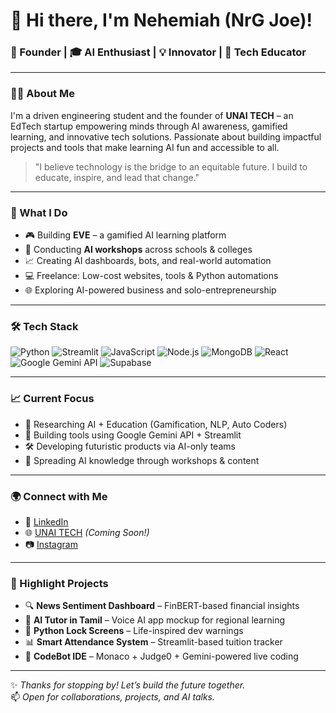 # 👋 Hi there, I'm Nehemiah (NrG Joe)!

### 🚀 Founder | 🎓 AI Enthusiast | 💡 Innovator | 🎤 Tech Educator

---

### 👨‍💻 About Me

I'm a driven engineering student and the founder of **UNAI TECH** – an EdTech startup empowering minds through AI awareness, gamified learning, and innovative tech solutions. Passionate about building impactful projects and tools that make learning AI fun and accessible to all.

> "I believe technology is the bridge to an equitable future. I build to educate, inspire, and lead that change."

---

### 💼 What I Do
- 🎮 Building **EVE** – a gamified AI learning platform
- 🧠 Conducting **AI workshops** across schools & colleges
- 📈 Creating AI dashboards, bots, and real-world automation
- 💻 Freelance: Low-cost websites, tools & Python automations
- 🌐 Exploring AI-powered business and solo-entrepreneurship

---

### 🛠️ Tech Stack
![Python](https://img.shields.io/badge/Python-FFD43B?style=flat&logo=python&logoColor=blue)
![Streamlit](https://img.shields.io/badge/Streamlit-FF4B4B?style=flat&logo=streamlit&logoColor=white)
![JavaScript](https://img.shields.io/badge/JavaScript-F7DF1E?style=flat&logo=javascript&logoColor=black)
![Node.js](https://img.shields.io/badge/Node.js-339933?style=flat&logo=nodedotjs&logoColor=white)
![MongoDB](https://img.shields.io/badge/MongoDB-4EA94B?style=flat&logo=mongodb&logoColor=white)
![React](https://img.shields.io/badge/React-20232A?style=flat&logo=react&logoColor=61DAFB)
![Google Gemini API](https://img.shields.io/badge/Google_Gemini_API-blue?style=flat&logo=google&logoColor=white)
![Supabase](https://img.shields.io/badge/Supabase-3ECF8E?style=flat&logo=supabase&logoColor=white)

---

### 📈 Current Focus
- 🧪 Researching AI + Education (Gamification, NLP, Auto Coders)
- 🎯 Building tools using Google Gemini API + Streamlit
- 🛠️ Developing futuristic products via AI-only teams
- 🧠 Spreading AI knowledge through workshops & content

---

### 🌍 Connect with Me
- 🔗 [LinkedIn](https://linkedin.com/in/nehemiah-nrgjoe)
- 🌐 [UNAI TECH](https://unaitech.in) *(Coming Soon!)*
- 📷 [Instagram](https://instagram.com/unaitech)

---

### 📌 Highlight Projects
- 🔍 **News Sentiment Dashboard** – FinBERT-based financial insights
- 🧠 **AI Tutor in Tamil** – Voice AI app mockup for regional learning
- 🔐 **Python Lock Screens** – Life-inspired dev warnings
- 📊 **Smart Attendance System** – Streamlit-based tuition tracker
- 💬 **CodeBot IDE** – Monaco + Judge0 + Gemini-powered live coding

---

✨ *Thanks for stopping by! Let’s build the future together.*  
📫 *Open for collaborations, projects, and AI talks.*
